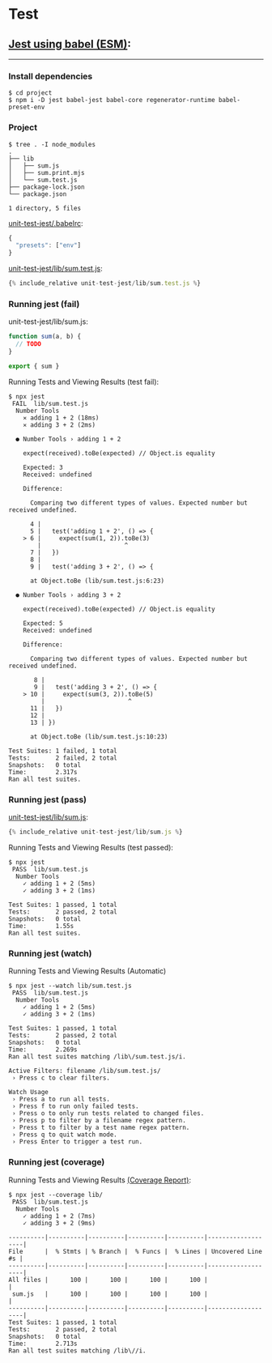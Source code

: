 # Test

## [Jest using babel (ESM)](https://jestjs.io/docs/en/getting-started#using-babel):
---

### Install dependencies
```
$ cd project
$ npm i -D jest babel-jest babel-core regenerator-runtime babel-preset-env
```

### Project
```
$ tree . -I node_modules
.
├── lib
│   ├── sum.js
│   ├── sum.print.mjs
│   └── sum.test.js
├── package-lock.json
└── package.json

1 directory, 5 files
```

[unit-test-jest/.babelrc](unit-test-jest/.babelrc):
```js
{
  "presets": ["env"]
}
```

[unit-test-jest/lib/sum.test.js](unit-test-jest/lib/sum.test.js):
```js
{% include_relative unit-test-jest/lib/sum.test.js %}
```

### Running jest (fail)

unit-test-jest/lib/sum.js:
```js
function sum(a, b) {
  // TODO
}

export { sum }
```

Running Tests and Viewing Results (test fail):
```
$ npx jest
 FAIL  lib/sum.test.js
  Number Tools
    ✕ adding 1 + 2 (18ms)
    ✕ adding 3 + 2 (2ms)

  ● Number Tools › adding 1 + 2

    expect(received).toBe(expected) // Object.is equality

    Expected: 3
    Received: undefined

    Difference:

      Comparing two different types of values. Expected number but received undefined.

      4 |
      5 |   test('adding 1 + 2', () => {
    > 6 |     expect(sum(1, 2)).toBe(3)
        |                       ^
      7 |   })
      8 |
      9 |   test('adding 3 + 2', () => {

      at Object.toBe (lib/sum.test.js:6:23)

  ● Number Tools › adding 3 + 2

    expect(received).toBe(expected) // Object.is equality

    Expected: 5
    Received: undefined

    Difference:

      Comparing two different types of values. Expected number but received undefined.

       8 |
       9 |   test('adding 3 + 2', () => {
    > 10 |     expect(sum(3, 2)).toBe(5)
         |                       ^
      11 |   })
      12 |
      13 | })

      at Object.toBe (lib/sum.test.js:10:23)

Test Suites: 1 failed, 1 total
Tests:       2 failed, 2 total
Snapshots:   0 total
Time:        2.317s
Ran all test suites.
```

### Running jest (pass)

[unit-test-jest/lib/sum.js](unit-test-jest/lib/sum.js):
```js
{% include_relative unit-test-jest/lib/sum.js %}
```

Running Tests and Viewing Results (test passed):
```
$ npx jest
 PASS  lib/sum.test.js
  Number Tools
    ✓ adding 1 + 2 (5ms)
    ✓ adding 3 + 2 (1ms)

Test Suites: 1 passed, 1 total
Tests:       2 passed, 2 total
Snapshots:   0 total
Time:        1.55s
Ran all test suites.
```

### Running jest (watch)

Running Tests and Viewing Results (Automatic)
```
$ npx jest --watch lib/sum.test.js
 PASS  lib/sum.test.js
  Number Tools
    ✓ adding 1 + 2 (5ms)
    ✓ adding 3 + 2 (1ms)

Test Suites: 1 passed, 1 total
Tests:       2 passed, 2 total
Snapshots:   0 total
Time:        2.269s
Ran all test suites matching /lib\/sum.test.js/i.

Active Filters: filename /lib/sum.test.js/
 › Press c to clear filters.

Watch Usage
 › Press a to run all tests.
 › Press f to run only failed tests.
 › Press o to only run tests related to changed files.
 › Press p to filter by a filename regex pattern.
 › Press t to filter by a test name regex pattern.
 › Press q to quit watch mode.
 › Press Enter to trigger a test run.
```

### Running jest (coverage)

Running Tests and Viewing Results [(Coverage Report)](unit-test-jest/coverage/lcov-report/index.html):
```
$ npx jest --coverage lib/
 PASS  lib/sum.test.js
  Number Tools
    ✓ adding 1 + 2 (7ms)
    ✓ adding 3 + 2 (9ms)

----------|----------|----------|----------|----------|-------------------|
File      |  % Stmts | % Branch |  % Funcs |  % Lines | Uncovered Line #s |
----------|----------|----------|----------|----------|-------------------|
All files |      100 |      100 |      100 |      100 |                   |
 sum.js   |      100 |      100 |      100 |      100 |                   |
----------|----------|----------|----------|----------|-------------------|
Test Suites: 1 passed, 1 total
Tests:       2 passed, 2 total
Snapshots:   0 total
Time:        2.713s
Ran all test suites matching /lib\//i.
```
